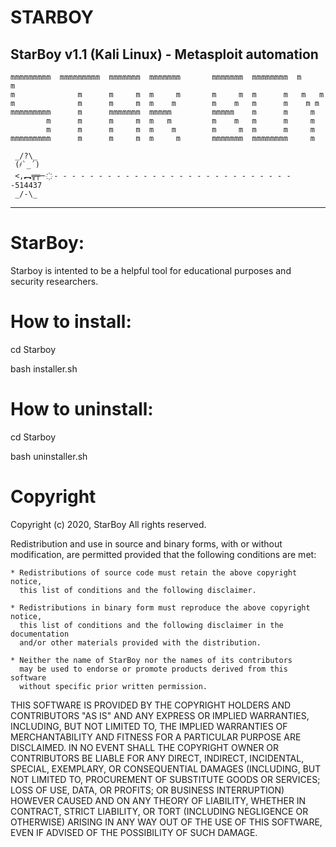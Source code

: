 # STARBOY
StarBoy v1.1 (Kali Linux) - Metasploit automation
-----------------------------------------------------------------------------

    mmmmmmmmm  mmmmmmmmm  mmmmmmm  mmmmmmm       mmmmmmm  mmmmmmmm  m     m  
    m              m      m     m  m     m       m     m  m      m   m   m   
    m              m      m     m  m    m        m    m   m      m    m m    
    mmmmmmmmm      m      mmmmmmm  mmmmm         mmmmm    m      m     m     
            m      m      m     m  m   m         m    m   m      m     m     
            m      m      m     m  m    m        m     m  m      m     m     
    mmmmmmmmm      m      m     m  m     m       mmmmmmm  mmmmmmmm     m     
                                                                       
     _/?\_                                                                   
     (҂`_´)                                                                  
     <,︻╦╤─ ҉ - - - - - - - - - - - - - - - - - - - - - - - - - - - -514437     
     _/-\_                                                                   
     
----------------------------------------------------------------------------

# StarBoy:

Starboy is intented to be a helpful tool for educational purposes and security researchers.

# How to install:
 
cd Starboy

bash installer.sh

# How to uninstall:

cd Starboy 

bash uninstaller.sh

# Copyright

Copyright (c) 2020, StarBoy
All rights reserved.

Redistribution and use in source and binary forms, with or without modification,
are permitted provided that the following conditions are met:

    * Redistributions of source code must retain the above copyright notice, 
	  this list of conditions and the following disclaimer.

    * Redistributions in binary form must reproduce the above copyright notice,
	  this list of conditions and the following disclaimer in the documentation
	  and/or other materials provided with the distribution.

    * Neither the name of StarBoy nor the names of its contributors 
	  may be used to endorse or promote products derived from this software 
	  without specific prior written permission.

THIS SOFTWARE IS PROVIDED BY THE COPYRIGHT HOLDERS AND CONTRIBUTORS "AS IS" AND
ANY EXPRESS OR IMPLIED WARRANTIES, INCLUDING, BUT NOT LIMITED TO, THE IMPLIED 
WARRANTIES OF MERCHANTABILITY AND FITNESS FOR A PARTICULAR PURPOSE ARE 
DISCLAIMED. IN NO EVENT SHALL THE COPYRIGHT OWNER OR CONTRIBUTORS BE LIABLE FOR
ANY DIRECT, INDIRECT, INCIDENTAL, SPECIAL, EXEMPLARY, OR CONSEQUENTIAL DAMAGES
(INCLUDING, BUT NOT LIMITED TO, PROCUREMENT OF SUBSTITUTE GOODS OR SERVICES; 
LOSS OF USE, DATA, OR PROFITS; OR BUSINESS INTERRUPTION) HOWEVER CAUSED AND ON
ANY THEORY OF LIABILITY, WHETHER IN CONTRACT, STRICT LIABILITY, OR TORT 
(INCLUDING NEGLIGENCE OR OTHERWISE) ARISING IN ANY WAY OUT OF THE USE OF THIS
SOFTWARE, EVEN IF ADVISED OF THE POSSIBILITY OF SUCH DAMAGE.
